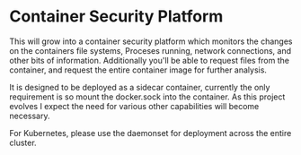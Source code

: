 # Container Security Platform

This will grow into a container security platform which monitors the changes on the containers file systems, Proceses running, network connections, and other bits of information. Additionally you'll be able to request files from the container, and request the entire container image for further analysis.

It is designed to be deployed as a sidecar container, currently the only requirement is so mount the docker.sock into the container. As this project evolves I expect the need for various other capabilities will become necessary. 

For Kubernetes, please use the daemonset for deployment across the entire cluster.